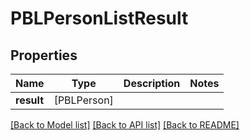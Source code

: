 # PBLPersonListResult

## Properties
Name | Type | Description | Notes
------------ | ------------- | ------------- | -------------
**result** | [PBLPerson] |  | 

[[Back to Model list]](../README.md#documentation-for-models) [[Back to API list]](../README.md#documentation-for-api-endpoints) [[Back to README]](../README.md)



